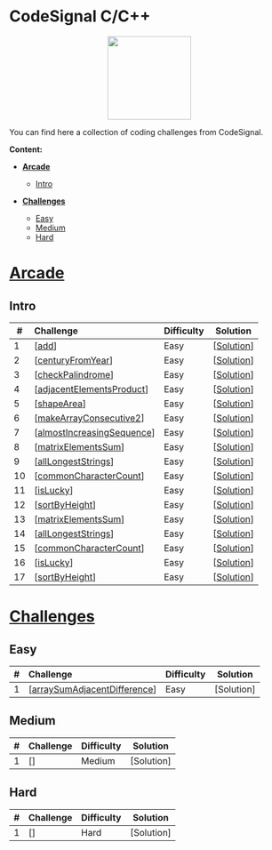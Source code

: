 
# CodeSignal C/C++


<p align="center">
    <a href="https://app.codesignal.com/profile/pogryziony" target="_blank">
        <img height=150 src="https://user-images.githubusercontent.com/91842746/164986886-541cc5d3-a276-4d1e-b3eb-d1b4479a99f2.jpg">
    </a>


You can find here a collection of coding challenges from CodeSignal.

**Content:**

 - [**Arcade**](#Arcade)
    - [Intro](#Intro)

 - [**Challenges**](#Challenges)
    - [Easy](#Easy)
    - [Medium](#Medium)
    - [Hard](#Hard)

# <u>Arcade</u>

## Intro

| #    | Challenge                                                    | Difficulty | Solution                                                     |
| ---- | :----------------------------------------------------------- | :--------- | ------------------------------------------------------------ |
| 1    | [<a href="https://app.codesignal.com/arcade/intro/level-1/jwr339Kq6e3LQTsfa">add</a>]| Easy       | [<a href="https://github.com/hoangtien2k3/Codesignal/blob/main/Intro/1_add.c">Solution</a>] |
| 2    | [<a href="https://app.codesignal.com/arcade/intro/level-1/egbueTZRRL5Mm4TXN">centuryFromYear</a>]| Easy       | [<a href="https://github.com/hoangtien2k3/Codesignal/blob/main/Intro/2_centuryFromYear.c">Solution</a>] |
| 3    | [<a href="https://app.codesignal.com/arcade/intro/level-1/s5PbmwxfECC52PWyQ">checkPalindrome</a>]| Easy       | [<a href="https://github.com/hoangtien2k3/Codesignal/blob/main/Intro/3_checkPalindrome.c">Solution</a>] |
| 4    | [<a href="https://app.codesignal.com/arcade/intro/level-2/xzKiBHjhoinnpdh6m">adjacentElementsProduct</a>]| Easy       | [<a href="https://github.com/hoangtien2k3/Codesignal/blob/main/Intro/4_adjacentElementsProduct.c">Solution</a>] |
| 5    | [<a href="https://app.codesignal.com/arcade/intro/level-2/yuGuHvcCaFCKk56rJ">shapeArea</a>]| Easy       | [<a href="https://github.com/hoangtien2k3/Codesignal/blob/main/Intro/4_adjacentElementsProduct.c">Solution</a>] |
| 6    | [<a href="https://app.codesignal.com/arcade/intro/level-2/bq2XnSr5kbHqpHGJC">makeArrayConsecutive2</a>]| Easy       | [<a href="https://github.com/hoangtien2k3/Codesignal/blob/main/Intro/6_MakeArrayConsecutive2.c">Solution</a>] |
| 7    | [<a href="https://app.codesignal.com/arcade/intro/level-2/2mxbGwLzvkTCKAJMG">almostIncreasingSequence</a>]| Easy       | [<a href="https://github.com/hoangtien2k3/Codesignal/blob/main/Intro/6_MakeArrayConsecutive2.c">Solution</a>] |
| 8    | [<a href="https://app.codesignal.com/arcade/intro/level-2/xskq4ZxLyqQMCLshr">matrixElementsSum</a>]| Easy       | [<a href="https://github.com/hoangtien2k3/Codesignal/blob/main/Intro/8_matrixElementsSum.c">Solution</a>] |
| 9    | [<a href="https://app.codesignal.com/arcade/intro/level-3/fzsCQGYbxaEcTr2bL">allLongestStrings</a>]| Easy       | [<a href="https://github.com/hoangtien2k3/Codesignal/blob/main/Intro/9_AllLongestStrings.c">Solution</a>] |
| 10    | [<a href="https://app.codesignal.com/arcade/intro/level-3/JKKuHJknZNj4YGL32">commonCharacterCount</a>]| Easy       | [<a href="https://github.com/hoangtien2k3/Codesignal/blob/main/Intro/10_commonCharacterCount.c">Solution</a>] |
| 11    | [<a href="https://app.codesignal.com/arcade/intro/level-3/3AdBC97QNuhF6RwsQ">isLucky</a>]| Easy       | [<a href="https://github.com/hoangtien2k3/Codesignal/blob/main/Intro/9_AllLongestStrings.c">Solution</a>] |
| 12    | [<a href="https://app.codesignal.com/arcade/intro/level-3/D6qmdBL2NYz49XHwM">sortByHeight</a>]| Easy       | [<a href="https://github.com/hoangtien2k3/Codesignal/blob/main/Intro/12_SortbyHeight.c">Solution</a>] |
| 13   | [<a href="https://app.codesignal.com/arcade/intro/level-3/9DgaPsE2a7M6M2Hu6">matrixElementsSum</a>]| Easy       | [<a href="https://github.com/hoangtien2k3/Codesignal/blob/main/Intro/13_reverseInParentheses.c">Solution</a>] |
| 14   | [<a href="https://app.codesignal.com/arcade/intro/level-4/cC5QuL9fqvZjXJsW9">allLongestStrings</a>]| Easy       | [<a href="https://github.com/hoangtien2k3/Codesignal/blob/main/Intro/14_alternatingSums.c">Solution</a>] |
| 15   | [<a href="https://app.codesignal.com/arcade/intro/level-4/ZCD7NQnED724bJtjN">commonCharacterCount</a>]| Easy       | [<a href="https://github.com/hoangtien2k3/Codesignal/blob/main/Intro/15_addBorder.c">Solution</a>] |
| 16    | [<a href="https://app.codesignal.com/arcade/intro/level-4/xYXfzQmnhBvEKJwXP">isLucky</a>]| Easy       | [<a href="https://github.com/hoangtien2k3/Codesignal/blob/main/Intro/16_AreSimilar.c">Solution</a>] |
| 17    | [<a href="https://app.codesignal.com/arcade/intro/level-4/xvkRbxYkdHdHNCKjg">sortByHeight</a>]| Easy       | [<a href="https://github.com/hoangtien2k3/Codesignal/blob/main/Intro/12_SortbyHeight.c">Solution</a>] |


# <u>Challenges</u>

## Easy
| #    | Challenge                                                    | Difficulty | Solution                                                     |
| ---- | :----------------------------------------------------------- | :--------- | ------------------------------------------------------------ |
| 1    | [<a href="https://app.codesignal.com/challenge/h7i7qTRoon4KSekYk">arraySumAdjacentDifference</a>]| Easy       | [Solution] |
## Medium
| #    | Challenge                                                    | Difficulty | Solution                                                     |
| ---- | :----------------------------------------------------------- | :--------- | ------------------------------------------------------------ |
| 1    | [<a href=""></a>]| Medium       | [Solution] |
## Hard
| #    | Challenge                                                    | Difficulty | Solution                                                     |
| ---- | :----------------------------------------------------------- | :--------- | ------------------------------------------------------------ |
| 1    | [<a href=""></a>]| Hard       | [Solution] |
